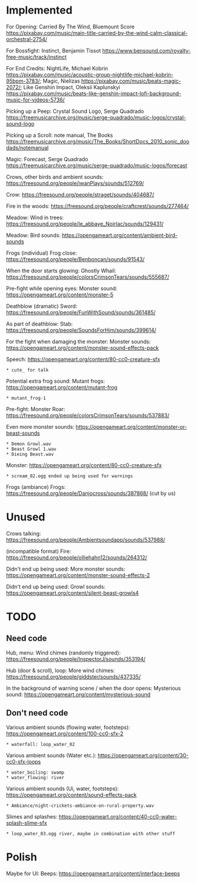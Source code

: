 
# Implemented

For Opening: Carried By The Wind, Bluemount Score https://pixabay.com/music/main-title-carried-by-the-wind-calm-classical-orchestral-2754/

For Bossfight: Instinct, Benjamin Tissot https://www.bensound.com/royalty-free-music/track/instinct

For End Credits: NightLife, Michael Kobrin https://pixabay.com/music/acoustic-group-nightlife-michael-kobrin-95bpm-3783/; Magic, Nielizas https://pixabay.com/music/beats-magic-2072/; Like Genshin Impact, Oleksii Kaplunskyi https://pixabay.com/music/beats-like-genshin-impact-lofi-background-music-for-videos-5736/

Picking up a Peep: Crystal Sound Logo, Serge Quadrado https://freemusicarchive.org/music/serge-quadrado/music-logos/crystal-sound-logo

Picking up a Scroll: note manual, The Books https://freemusicarchive.org/music/The_Books/ShortDocs_2010_sonic_doodads/notemanual

Magic: Forecast, Serge Quadrado https://freemusicarchive.org/music/serge-quadrado/music-logos/forecast

Crows, other birds and ambient sounds: https://freesound.org/people/iwanPlays/sounds/512769/

Crow: https://freesound.org/people/straget/sounds/404687/

Fire in the woods: https://freesound.org/people/craftcrest/sounds/277464/

Meadow: Wind in trees: https://freesound.org/people/le_abbaye_Noirlac/sounds/129431/

Meadow: Bird sounds: https://opengameart.org/content/ambient-bird-sounds

Frogs (individual) Frog close: https://freesound.org/people/Benboncan/sounds/91543/

When the door starts glowing: Ghostly Whail: https://freesound.org/people/colorsCrimsonTears/sounds/555687/

Pre-fight while opening eyes: Monster sound: https://opengameart.org/content/monster-5

Deathblow (dramatic) Sword: https://freesound.org/people/FunWithSound/sounds/361485/

As part of deathblow: Stab: https://freesound.org/people/SoundsForHim/sounds/399614/

For the fight when damaging the monster: Monster sounds: https://opengameart.org/content/monster-sound-effects-pack


Speech: https://opengameart.org/content/80-cc0-creature-sfx

	* cute_ for talk

Potential extra frog sound: Mutant frogs: https://opengameart.org/content/mutant-frog

	* mutant_frog-1

Pre-fight: Monster Roar: https://freesound.org/people/colorsCrimsonTears/sounds/537883/

Even more monster sounds: https://opengameart.org/content/monster-or-beast-sounds

	* Demon Growl.wav
	* Beast Growl 1.wav
	* Dieing Beast.wav

Monster: https://opengameart.org/content/80-cc0-creature-sfx

	* scream_02.ogg ended up being used for warnings

Frogs (ambiance) Frogs: https://freesound.org/people/Danjocross/sounds/387868/ (cut by us)


# Unused

Crows talking: https://freesound.org/people/Ambientsoundapp/sounds/537988/

(incompatible format) Fire: https://freesound.org/people/olliehahn12/sounds/264312/

Didn't end up being used: More monster sounds: https://opengameart.org/content/monster-sound-effects-2

Didn't end up being used: Growl sounds: https://opengameart.org/content/silent-beast-growls4

# TODO

## Need code

Hub, menu: Wind chimes (randomly triggered): https://freesound.org/people/InspectorJ/sounds/353194/

Hub (door & scroll), loop: More wind chimes: https://freesound.org/people/giddster/sounds/437335/

In the background of warning scene / when the door opens: Mysterious sound: https://opengameart.org/content/mysterious-sound

## Don't need code

Various ambient sounds (flowing water, footsteps): https://opengameart.org/content/100-cc0-sfx-2

	* waterfall: loop_water_02

Various ambient sounds (Water etc.): https://opengameart.org/content/30-cc0-sfx-loops

	* water_boiling: swamp
	* water_flowing: river

Various ambient sounds (Ui, water, footsteps): https://opengameart.org/content/sound-effects-pack

	* Ambiance/night-crickets-ambiance-on-rural-property.wav

Slimes and splashes: https://opengameart.org/content/40-cc0-water-splash-slime-sfx

	* loop_water_03.ogg river, maybe in combination with other stuff

# Polish

Maybe for UI: Beeps: https://opengameart.org/content/interface-beeps
